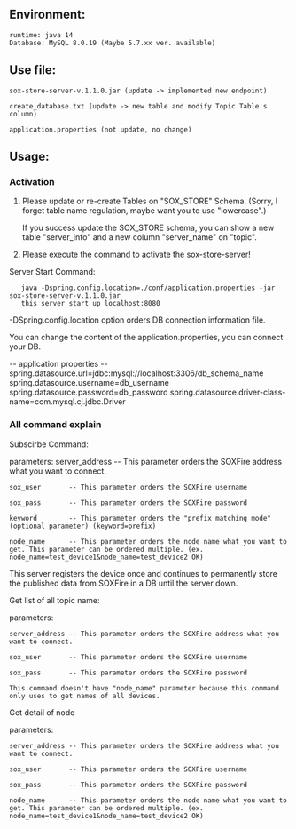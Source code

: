 

## Environment:
    runtime: java 14
    Database: MySQL 8.0.19 (Maybe 5.7.xx ver. available)

## Use file:
    sox-store-server-v.1.1.0.jar (update -> implemented new endpoint)
    
    create_database.txt (update -> new table and modify Topic Table's column)
    
    application.properties (not update, no change)


## Usage:
### Activation
   1. Please update or re-create Tables on "SOX_STORE" Schema. (Sorry, I forget table name regulation, maybe want you to use "lowercase".)

      If you success update the SOX_STORE schema, you can show a new table "server_info" and a new column "server_name" on "topic".
     
   2. Please execute the command to activate the sox-store-server!

   Server Start Command:

       java -Dspring.config.location=./conf/application.properties -jar sox-store-server-v.1.1.0.jar
       this server start up localhost:8080

   -DSpring.config.location option orders DB connection information file.

   You can change the content of the application.properties, you can connect your DB.

   -- application properties -- 
   spring.datasource.url=jdbc:mysql://localhost:3306/db_schema_name
   spring.datasource.username=db_username
   spring.datasource.password=db_password
   spring.datasource.driver-class-name=com.mysql.cj.jdbc.Driver


### All command explain

Subscirbe Command:

parameters:
    server_address -- This parameter orders the SOXFire address what you want to connect.
    
    sox_user       -- This parameter orders the SOXFire username
    
    sox_pass       -- This parameter orders the SOXFire password
    
    keyword        -- This parameter orders the "prefix matching mode" (optional parameter) (keyword=prefix)
    
    node_name      -- This parameter orders the node name what you want to get. This parameter can be ordered multiple. (ex. node_name=test_device1&node_name=test_device2 OK)

This server registers the device once and continues to permanently store the published data from SOXFire in a DB until the server down.


Get list of all topic name:

parameters:

    server_address -- This parameter orders the SOXFire address what you want to connect.
    
    sox_user       -- This parameter orders the SOXFire username
    
    sox_pass       -- This parameter orders the SOXFire password
  
    This command doesn't have "node_name" parameter because this command only uses to get names of all devices.


Get detail of node

parameters:

    server_address -- This parameter orders the SOXFire address what you want to connect.
    
    sox_user       -- This parameter orders the SOXFire username
    
    sox_pass       -- This parameter orders the SOXFire password
    
    node_name      -- This parameter orders the node name what you want to get. This parameter can be ordered multiple. (ex. node_name=test_device1&node_name=test_device2 OK)

